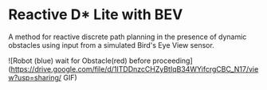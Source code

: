 # Reactive D* Lite with BEV

A method for reactive discrete path planning in the presence of dynamic obstacles using input from a simulated Bird's Eye View sensor. 

![Robot (blue) wait for Obstacle(red) before proceeding](https://drive.google.com/file/d/1ITDDnzcCHZyBtIqB34WYifcrgCBC_N17/view?usp=sharing/ GIF)
